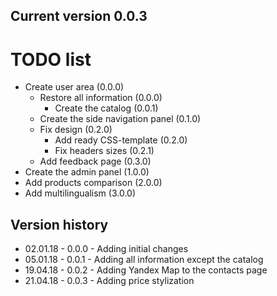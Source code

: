 ## Current version 0.0.3

# TODO list
* Create user area (0.0.0)
  * Restore all information (0.0.0)
    * Create the catalog (0.0.1)
  * Create the side navigation panel (0.1.0)
  * Fix design (0.2.0)
    * Add ready CSS-template (0.2.0)
    * Fix headers sizes (0.2.1)
  * Add feedback page (0.3.0)
* Create the admin panel (1.0.0)
* Add products comparison (2.0.0)
* Add multilingualism (3.0.0)

## Version history
* 02.01.18 - 0.0.0 - Adding initial changes
* 05.01.18 - 0.0.1 - Adding all information except the catalog
* 19.04.18 - 0.0.2 - Adding Yandex Map to the contacts page 
* 21.04.18 - 0.0.3 - Adding price stylization

